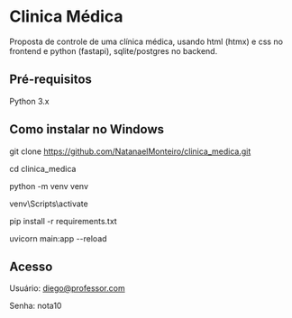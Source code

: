 # Clinica Médica


Proposta de controle de uma clínica médica, usando html (htmx) e css no frontend e python (fastapi), sqlite/postgres no backend.


## Pré-requisitos

Python 3.x


## Como instalar no Windows


git clone https://github.com/NatanaelMonteiro/clinica_medica.git

cd clinica_medica

python -m venv venv

venv\Scripts\activate

pip install -r requirements.txt

uvicorn main:app --reload

## Acesso

Usuário: diego@professor.com

Senha: nota10
